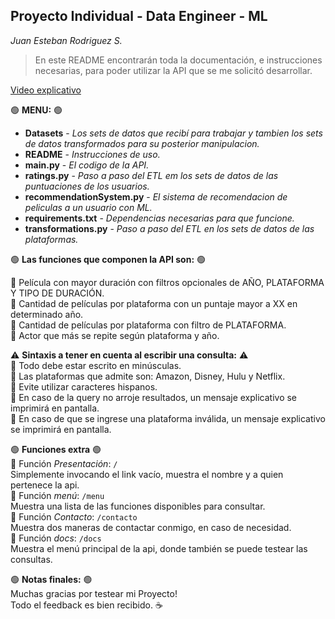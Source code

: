## Proyecto Individual - Data Engineer - ML 
_Juan Esteban Rodriguez S._

> En este README encontrarán toda la documentación, e instrucciones necesarias, para poder utilizar la API que se me solicitó desarrollar.

[Video explicativo]()

:green_circle: **MENU:** :green_circle:
* **Datasets** - _Los sets de datos que recibí para trabajar y tambien los sets de datos transformados para su posterior manipulacion._
* **README** - _Instrucciones de uso._
* **main.py** - _El codigo de la API._
* **ratings.py** - _Paso a paso del ETL em los sets de datos de las puntuaciones de los usuarios._
* **recommendationSystem.py** - _El sistema de recomendacion de peliculas a un usuario con ML._
* **requirements.txt** - _Dependencias necesarias para que funcione._
* **transformations.py** - _Paso a paso del ETL en los sets de datos de las plataformas._
 
:green_circle: **Las funciones que componen la API son:** :green_circle:

:small_blue_diamond: Película con mayor duración con filtros opcionales de AÑO, PLATAFORMA Y TIPO DE DURACIÓN. <br>
:small_blue_diamond: Cantidad de películas por plataforma con un puntaje mayor a XX en determinado año. <br>
:small_blue_diamond: Cantidad de películas por plataforma con filtro de PLATAFORMA. <br>
:small_blue_diamond: Actor que más se repite según plataforma y año. <br>

:warning: **Sintaxis a tener en cuenta al escribir una consulta:** :warning:<br>
:small_blue_diamond: Todo debe estar escrito en minúsculas.  <br>
:small_blue_diamond: Las plataformas que admite son: Amazon, Disney, Hulu y Netflix. <br>
:small_blue_diamond: Evite utilizar caracteres hispanos. <br>
:small_blue_diamond: En caso de la query no arroje resultados, un mensaje explicativo se imprimirá en pantalla.<br>
:small_blue_diamond: En caso de que se ingrese una plataforma inválida, un mensaje explicativo se imprimirá en pantalla. <br>

:green_circle: **Funciones extra** :green_circle: <br>
:small_blue_diamond: Función _Presentación_: `/` <br>
Simplemente invocando el link vacío, muestra el nombre y a quien pertenece la api.<br>
:small_blue_diamond: Función _menú_: `/menu` <br>
Muestra una lista de las funciones disponibles para consultar. <br>
:small_blue_diamond: Función _Contacto_: `/contacto`<br>
Muestra dos maneras de contactar conmigo, en caso de necesidad. <br>
:small_blue_diamond: Función _docs_: `/docs` <br>
Muestra el menú principal de la api, donde también se puede testear las consultas.<br>

:green_circle: **Notas finales:** :green_circle:<br>
Muchas gracias por testear mi Proyecto! <br> 
Todo el feedback es bien recibido. :coffee:
